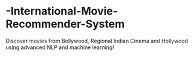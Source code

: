 # -International-Movie-Recommender-System
Discover movies from Bollywood, Regional Indian Cinema and Hollywood using advanced NLP and machine learning!
